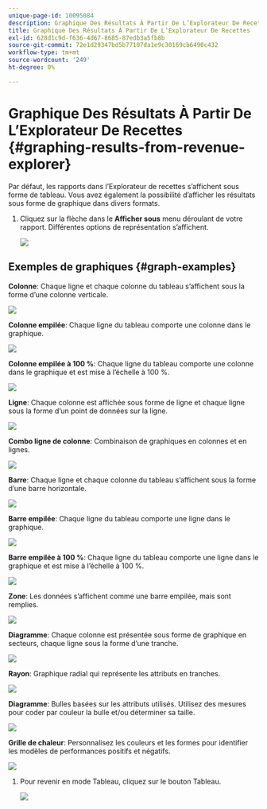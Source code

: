 ```yaml
---
unique-page-id: 10095084
description: Graphique Des Résultats À Partir De L’Explorateur De Recettes - Documents Marketo - Documentation Du Produit
title: Graphique Des Résultats À Partir De L’Explorateur De Recettes
exl-id: 628d1c9d-f636-4d67-8685-87edb3a5fb8b
source-git-commit: 72e1d29347bd5b77107da1e9c30169cb6490c432
workflow-type: tm+mt
source-wordcount: '249'
ht-degree: 0%

---
```


# Graphique Des Résultats À Partir De L’Explorateur De Recettes {#graphing-results-from-revenue-explorer}

Par défaut, les rapports dans l’Explorateur de recettes s’affichent sous forme de tableau. Vous avez également la possibilité d’afficher les résultats sous forme de graphique dans divers formats.

1. Cliquez sur la flèche dans le **Afficher sous** menu déroulant de votre rapport. Différentes options de représentation s’affichent.

   ![](assets/one-1.png)

## Exemples de graphiques {#graph-examples}

**Colonne**: Chaque ligne et chaque colonne du tableau s’affichent sous la forme d’une colonne verticale.

![](assets/column.png)

**Colonne empilée**: Chaque ligne du tableau comporte une colonne dans le graphique.

![](assets/stacked-column.png)

**Colonne empilée à 100 %**: Chaque ligne du tableau comporte une colonne dans le graphique et est mise à l’échelle à 100 %.

![](assets/100-stacked-column.png)

**Ligne**: Chaque colonne est affichée sous forme de ligne et chaque ligne sous la forme d’un point de données sur la ligne.

![](assets/line.png)

**Combo ligne de colonne**: Combinaison de graphiques en colonnes et en lignes.

![](assets/column-line-combo.png)

**Barre**: Chaque ligne et chaque colonne du tableau s’affichent sous la forme d’une barre horizontale.

![](assets/bar.png)

**Barre empilée**: Chaque ligne du tableau comporte une ligne dans le graphique.

![](assets/stacked-bar.png)

**Barre empilée à 100 %**: Chaque ligne du tableau comporte une ligne dans le graphique et est mise à l’échelle à 100 %.

![](assets/100-stacked-bar.png)

**Zone**: Les données s’affichent comme une barre empilée, mais sont remplies.

![](assets/area.png)

**Diagramme**: Chaque colonne est présentée sous forme de graphique en secteurs, chaque ligne sous la forme d’une tranche.

![](assets/pie.png)

**Rayon**: Graphique radial qui représente les attributs en tranches.

![](assets/sunburst.png)

**Diagramme**: Bulles basées sur les attributs utilisés. Utilisez des mesures pour coder par couleur la bulle et/ou déterminer sa taille.

![](assets/scatter.png)

**Grille de chaleur**: Personnalisez les couleurs et les formes pour identifier les modèles de performances positifs et négatifs.

![](assets/heat-grid.png)

1. Pour revenir en mode Tableau, cliquez sur le bouton Tableau.

   ![](assets/two-1.png)
